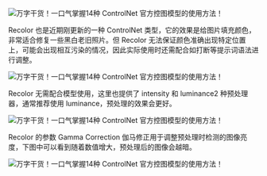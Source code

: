 
![万字干货！一口气掌握14种 ControlNet 官方控图模型的使用方法！](https://image.uisdc.com/wp-content/uploads/2023/09/uisdc-sx-20230925-74.jpg)

Recolor 也是近期刚更新的一种 ControlNet 类型，它的效果是给图片填充颜色，非常适合修复一些黑白老旧照片。但 Recolor 无法保证颜色准确出现特定位置上，可能会出现相互污染的情况，因此实际使用时还需配合如打断等提示词语法进行调整。

![万字干货！一口气掌握14种 ControlNet 官方控图模型的使用方法！](https://image.uisdc.com/wp-content/uploads/2023/09/uisdc-sx-20230925-75.jpg)

Recolor 无需配合模型使用，这里也提供了 intensity 和 luminance2 种预处理器，通常推荐使用 luminance，预处理的效果会更好。

![万字干货！一口气掌握14种 ControlNet 官方控图模型的使用方法！](https://image.uisdc.com/wp-content/uploads/2023/09/uisdc-sx-20230925-76.jpg)

Recolor 的参数 Gamma Correction 伽马修正用于调整预处理时检测的图像亮度，下图中可以看到随着数值增大，预处理后的图像会越暗。

![万字干货！一口气掌握14种 ControlNet 官方控图模型的使用方法！](https://image.uisdc.com/wp-content/uploads/2023/09/uisdc-sx-20230925-77.jpg)